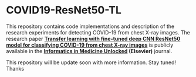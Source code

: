 # COVID19-ResNet50-TL

This repository contains code implementations and description of the research experiments for detecting COVID-19 from chest X-ray images. The research paper **[Transfer learning with fine-tuned deep CNN ResNet50 model for classifying COVID-19 from chest X-ray images](https://www.sciencedirect.com/science/article/pii/S235291482200065X)** is publicly available in the **[Informatics in Medicine Unlocked](https://www.sciencedirect.com/journal/informatics-in-medicine-unlocked) (Elsevier)** journal.

This repository will be update soon with more information.
Stay tuned! Thanks
